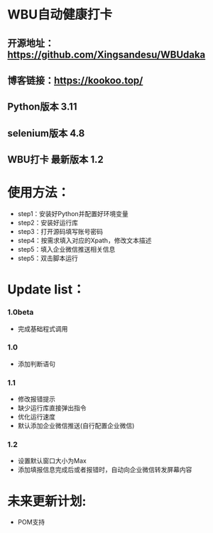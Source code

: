 # WBU自动健康打卡
## 开源地址：https://github.com/Xingsandesu/WBUdaka
## 博客链接：https://kookoo.top/
## Python版本 3.11
## selenium版本 4.8
## WBU打卡 最新版本 1.2

# 使用方法：

- step1：安装好Python并配置好环境变量
- step2：安装好运行库
- step3：打开源码填写账号密码
- step4：按需求填入对应的Xpath，修改文本描述
- step5：填入企业微信推送相关信息
- step5：双击脚本运行

# Update list：
### 1.0beta
- 完成基础程式调用
### 1.0
- 添加判断语句
### 1.1
- 修改报错提示
- 缺少运行库直接弹出指令
- 优化运行速度
- 默认添加企业微信推送(自行配置企业微信)
### 1.2
- 设置默认窗口大小为Max
- 添加填报信息完成后或者报错时，自动向企业微信转发屏幕内容

# 未来更新计划:
- POM支持
